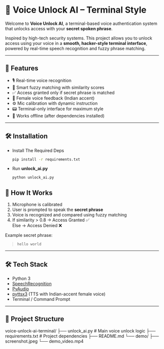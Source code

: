# 🔐 Voice Unlock AI – Terminal Style

Welcome to **Voice Unlock AI**, a terminal-based voice authentication system that unlocks access with your **secret spoken phrase**.

Inspired by high-tech security systems. This project allows you to unlock access using your voice in a **smooth, hacker-style terminal interface**, powered by real-time speech recognition and fuzzy phrase matching.

---

## 🧠 Features

- 🎙️ Real-time voice recognition
- 🔎 Smart fuzzy matching with similarity scores
- ✅ Access granted only if secret phrase is matched
- 🧠 Female voice feedback (Indian accent)
- ⚙️ Mic calibration with dynamic instruction
- 📟 Terminal-only interface for maximum style
- 🧪 Works offline (after dependencies installed)

---

## 🛠️ Installation

- Install The Required Deps
   ```bash
   pip install -r requirements.txt
   ```
- Run **unlock_ai.py**
   ```bash
   python unlock_ai.py
   ```


## 🚀 How It Works

1. Microphone is calibrated
2. User is prompted to speak the **secret phrase**
3. Voice is recognized and compared using fuzzy matching
4. If similarity > 0.8 → Access Granted ✅  
   Else → Access Denied ❌

Example secret phrase:
> `hello world`

---

## 🛠️ Tech Stack

- Python 3
- [SpeechRecognition](https://pypi.org/project/SpeechRecognition/)
- [PyAudio](https://people.csail.mit.edu/hubert/pyaudio/)
- [pyttsx3](https://pypi.org/project/pyttsx3/) (TTS with Indian-accent female voice)
- Terminal / Command Prompt

---

## 📂 Project Structure

voice-unlock-ai-terminal/
├── unlock_ai.py # Main voice unlock logic
├── requirements.txt # Project dependencies
├── README.md 
└── demo/
├── screenshot.jpeg
└── demo_video.mp4